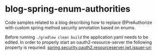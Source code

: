 # blog-spring-enum-authorities
Code samples related to a blog describing how to replace @PreAuthorize with custom spring method security annotation based on enums.

Before running `./gradlew clean build` the application.yaml needs to be edited. In order to properly start an oauth2-resource-server the following property is requried:
[spring.security.oauth2.resourceserver.jwt.issuer-uri](https://docs.spring.io/spring-security/reference/6.0/servlet/oauth2/resource-server/jwt.html#_specifying_the_authorization_server)
